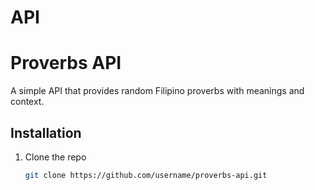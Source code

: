 # API
# Proverbs API
A simple API that provides random Filipino proverbs with meanings and context.

## Installation
1. Clone the repo
   ```bash
   git clone https://github.com/username/proverbs-api.git
